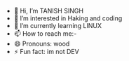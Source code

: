 - 👋 Hi, I’m TANISH SINGH 
- 👀 I’m interested in Haking and coding 
- 🌱 I’m currently learning LINUX 
- 📫 How to reach me:- 
- 😄 Pronouns: wood
- ⚡ Fun fact: im not DEV

<!---
WOOD6563/WOOD6563 is a ✨ special ✨ repository because its `README.md` (this file) appears on your GitHub profile.
You can click the Preview link to take a look at your changes.
--->
